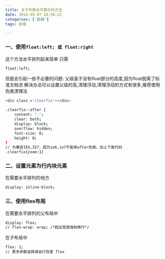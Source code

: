 ```yaml
---
title: 关于列表水平展示的方法
date: 2018-09-07 18:38:22
categories: ['前端'] 
tags: 前端

---
```


### 一、使用`float:left; 或 float:right`

这个方法水平排列起来简单 只需
```bash
float:left;
```
但是会引起一些不必要的问题: 父级盒子没有float部分的高度,因为float脱离了标准文档流
解决办法可以设置父级的高,清理浮动,清理浮动的方式有很多,推荐使用伪类清理法
```bash
<div class ='clearfix'></div>

.clearfix::after {
	content: ".";
	clear: both;
	display: block;
	overflow: hidden;
	font-size: 0;
	height: 0;
}
// 为兼容IE6,IE7，因为ie6,ie7不能用after伪类。加上下面代码
.clearfix{zoom:1}
```
### 二、设置元素为行内块元素

在需要水平排列的地方
```bash
display: inline-block;
```

### 三、使用flex布局

在需要水平排列的父布局中

```bash
display: flex;
// flex-wrap: wrap; /*超出宽度强制换行*/
```
在子布局中

```bash
flex: 1;
// 更多参数选择请自行百度 flex
```
